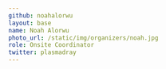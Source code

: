 ```yaml
---
github: noahalorwu
layout: base
name: Noah Alorwu
photo_url: /static/img/organizers/noah.jpg
role: Onsite Coordinator
twitter: plasmadray
---
```

